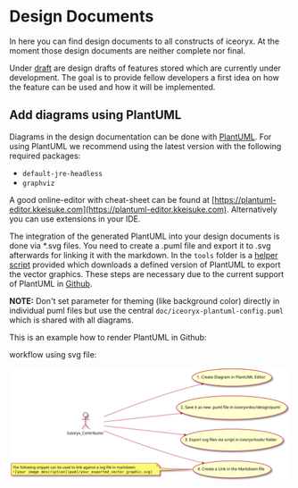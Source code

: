 # Design Documents

In here you can find design documents to all constructs of iceoryx. At the
moment those design documents are neither complete nor final.

Under [draft](./draft/README.md) are design drafts of features stored which are currently under
development. The goal is to provide fellow developers a first idea on how
the feature can be used and how it will be implemented.

## Add diagrams using PlantUML

Diagrams in the design documentation can be done with [PlantUML](https://plantuml.com/).
For using PlantUML we recommend using the latest version with the following required packages:

 * `default-jre-headless`
 * `graphviz`

A good online-editor with cheat-sheet can be found at [https://plantuml-editor.kkeisuke.com](https://plantuml-editor.kkeisuke.com).
Alternatively you can use extensions in your IDE.

The integration of the generated PlantUML into your design documents is done via *.svg files.
You need to create a .puml file and export it to .svg afterwards for linking it with the markdown. In the `tools` folder is a [helper script](https://github.com/eclipse-iceoryx/iceoryx/blob/v2.0.0/tools/scripts/generate_plantuml_svg.sh) provided which downloads a defined version of PlantUML to export the vector graphics.
These steps are necessary due to the current support of PlantUML in [Github](https://github.community/t/support-uml-diagrams-in-markdown-with-plantuml-syntax/626).

**NOTE:** Don't set parameter for theming (like background color) directly in individual puml files but use the central `doc/iceoryx-plantuml-config.puml` which is shared with all diagrams.

This is an example how to render PlantUML in Github:

workflow using svg file:

![plantuml github workflow](../website/images/puml_github_workflow.svg)
